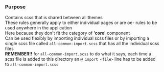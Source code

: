 ### Purpose

Contains scss that is shared between all themes  
These rules generally apply to either individual pages or are oe- rules to be used anywhere in the application  
Here because they don't fit the category of **'core'** component  
Can be used flexibly by importing individual scss files or by importing a single scss file called ```all-common-import.scss``` that has all the individual scss files  
**REMEMBER!!** for ```all-common-import.scss``` to do what it says, each time a scss file is added to this directory an ```@ import <file>``` line has to be added to ````all-common-import.scss````  
